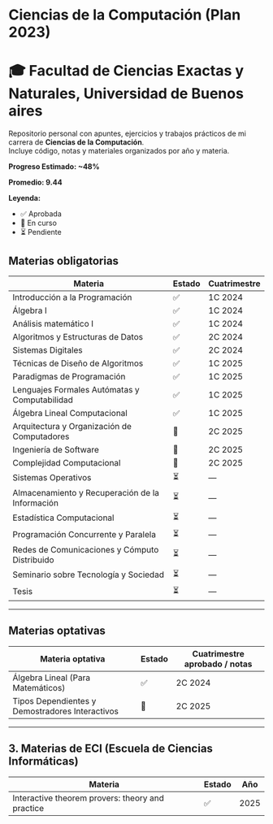 # Ciencias de la Computación (Plan 2023)
# 🎓 Facultad de Ciencias Exactas y Naturales, Universidad de Buenos aires

Repositorio personal con apuntes, ejercicios y trabajos prácticos de mi carrera de **Ciencias de la Computación**.  
Incluye código, notas y materiales organizados por año y materia.

**Progreso Estimado: ~48%**

**Promedio: 9.44**

**Leyenda:**
- ✅ Aprobada  
- 🧠 En curso  
- ⏳ Pendiente  

## Materias obligatorias

| Materia | Estado | Cuatrimestre |
|---|---|---|
| Introducción a la Programación | ✅ | 1C 2024 |
| Álgebra I | ✅ | 1C 2024 |
| Análisis matemático I | ✅ | 1C 2024 |
| Algoritmos y Estructuras de Datos | ✅ | 2C 2024 |
| Sistemas Digitales | ✅ | 2C 2024 |
| Técnicas de Diseño de Algoritmos | ✅ | 1C 2025 |
| Paradigmas de Programación | ✅ | 1C 2025 |
| Lenguajes Formales Autómatas y Computabilidad | ✅ | 1C 2025 |
| Álgebra Lineal Computacional | ✅ | 1C 2025 |
| Arquitectura y Organización de Computadores | 🧠 | 2C 2025 |
| Ingeniería de Software | 🧠 | 2C 2025 |
| Complejidad Computacional | 🧠 | 2C 2025 |
| Sistemas Operativos | ⏳ | — |
| Almacenamiento y Recuperación de la Información | ⏳ | — |
| Estadística Computacional | ⏳ | — |
| Programación Concurrente y Paralela | ⏳ | — |
| Redes de Comunicaciones y Cómputo Distribuido | ⏳ | — |
| Seminario sobre Tecnología y Sociedad | ⏳ | — |
| Tesis | ⏳ | — |


---

## Materias optativas

| Materia optativa | Estado | Cuatrimestre aprobado / notas |
|---|---|---|
| Álgebra Lineal (Para Matemáticos) | ✅ | 2C 2024 |
| Tipos Dependientes y Demostradores Interactivos  | 🧠 | 2C 2025 |

---

## 3. Materias de ECI (Escuela de Ciencias Informáticas)

| Materia | Estado | Año |
|---|---|---|
| Interactive theorem provers: theory and practice | ✅ | 2025 |
